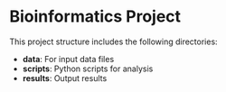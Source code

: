 # Bioinformatics Project

This project structure includes the following directories:
- **data**: For input data files
- **scripts**: Python scripts for analysis
- **results**: Output results

